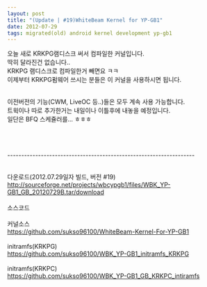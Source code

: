 ```yaml
---
layout: post
title: "(Update | #19)WhiteBeam Kernel for YP-GB1"
date: 2012-07-29
tags: migrated(old) android kernel development yp-gb1
---
```


오늘 새로 KRKPG램디스크 써서 컴파일한 커널입니다.<br>
딱히 달라진건 없습니다..<br>
KRKPG 램디스크로 컴파일한거 빼면요 ㅋㅋ<br>
이제부터  KRKPG펌웨어 쓰시는 분들은 이 커널을 사용하시면 됩니다.<br><br>

이전버전의 기능(CWM, LiveOC 등..)들은 모두 계속 사용 가능합니다.<br>
트윅이나 따로 추가한거는 내일이나 이틀후에 내놓을 예정입니다.<br>
일단은 BFQ 스케쥴러를... ㅎㅎㅎ<br><br><br>


<br>
-------------------------------------------------------------------<br><br>

다운로드(2012.07.29일자 빌드, 버전 #19)<br>
http://sourceforge.net/projects/wbcypgb1/files/WBK_YP-GB1_GB_20120729B.tar/download<br>
<br>
소스코드<br>
<br>
커널소스<br>
https://github.com/sukso96100/WhiteBeam-Kernel-For-YP-GB1<br>
<br>
initramfs(KRKPG)<br>
https://github.com/sukso96100/WBK_YP-GB1_initramfs_KRKPG<br>
<br>
initramfs(KRKPC)<br>
https://github.com/sukso96100/WBK_YP-GB1_GB_KRKPC_intiramfs<br>